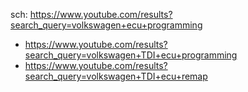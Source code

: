 sch: https://www.youtube.com/results?search_query=volkswagen+ecu+programming
- https://www.youtube.com/results?search_query=volkswagen+TDI+ecu+programming
- https://www.youtube.com/results?search_query=volkswagen+TDI+ecu+remap

